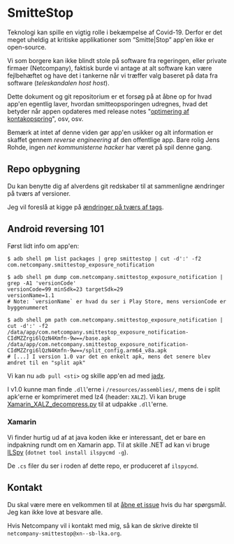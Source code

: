 # SmitteStop

Teknologi kan spille en vigtig rolle i bekæmpelse af Covid-19.
Derfor er det meget uheldig at kritiske applikationer som “Smitte|Stop” app'en ikke er open-source.

Vi som borgere kan ikke blindt stole på software fra regeringen, eller private firmaer (Netcompany), faktisk burde vi antage at alt software kan være fejlbehæftet og have det i tankerne når vi træffer valg baseret på data fra software (_teleskandalen host host_).

Dette dokument og git repositorium er et forsøg på at åbne op for hvad app'en egentlig laver, hvordan smitteopsporingen udregnes, hvad det betyder når appen opdateres med release notes "[optimering af kontakopspring](https://github.com/NicolaiSoeborg/SmitteStop/compare/v1.1-99...v1.2-122)", osv, osv.

Bemærk at intet af denne viden gør app'en usikker og alt information er skaffet gennem _reverse engineering_ af den offentlige app.
Bare rolig Jens Rohde, ingen _net kommunisterne hacker_ har været på spil denne gang.

## Repo opbygning

Du kan benytte dig af alverdens git redskaber til at sammenligne ændringer på tværs af versioner.

Jeg vil foreslå at kigge på [ændringer på tværs af tags](https://github.com/nicolaisoeborg/smittestop/compare/).

## Android reversing 101

Først lidt info om app'en:

```
$ adb shell pm list packages | grep smittestop | cut -d':' -f2
com.netcompany.smittestop_exposure_notification

$ adb shell pm dump com.netcompany.smittestop_exposure_notification | grep -A1 'versionCode'
versionCode=99 minSdk=23 targetSdk=29
versionName=1.1
# Note: `versionName` er hvad du ser i Play Store, mens versionCode er byggenummeret

$ adb shell pm path com.netcompany.smittestop_exposure_notification | cut -d':' -f2
/data/app/com.netcompany.smittestop_exposure_notification-CIdMZZrgi6lQzN4Kmfn-9w==/base.apk
/data/app/com.netcompany.smittestop_exposure_notification-CIdMZZrgi6lQzN4Kmfn-9w==/split_config.arm64_v8a.apk
# [...] I version 1.0 var det en enkelt apk, mens det senere blev ændret til en "split apk"
```

Vi kan nu `adb pull <sti>` og skille app'en ad med [jadx](https://github.com/skylot/jadx).

I v1.0 kunne man finde `.dll`'erne i `/resources/assemblies/`, mens de i split apk'erne er komprimeret med lz4 (header: `XALZ`).
Vi kan bruge [Xamarin_XALZ_decompress.py](https://github.com/x41sec/tools/blob/master/Mobile/Xamarin/Xamarin_XALZ_decompress.py) til at udpakke `.dll`'erne.

### Xamarin

Vi finder hurtig ud af at java koden ikke er interessant, det er bare en indpakning rundt om en Xamarin app.
Til at skille .NET ad kan vi bruge [ILSpy](https://github.com/icsharpcode/ILSpy) (`dotnet tool install ilspycmd -g`).

De `.cs` filer du ser i roden af dette repo, er produceret af `ilspycmd`.

## Kontakt

Du skal være mere en velkommen til at [åbne et issue](https://github.com/NicolaiSoeborg/SmitteStop/issues/new) hvis du har spørgsmål. Jeg kan ikke love at besvare alle.

Hvis Netcompany vil i kontakt med mig, så kan de skrive direkte til `netcompany-smittestop@xn--sb-lka.org`.
